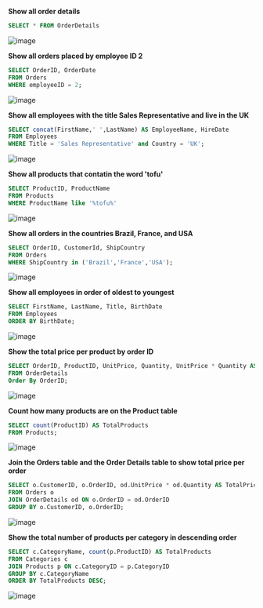 **Show all order details**
```sql
SELECT * FROM OrderDetails
```
![image](https://user-images.githubusercontent.com/119534892/205470919-026cbc64-40c0-4973-b9db-b751be8198d7.png)

**Show all orders placed by employee ID 2**
```sql
SELECT OrderID, OrderDate
FROM Orders
WHERE employeeID = 2;
```
![image](https://user-images.githubusercontent.com/119534892/205471085-3d42cb45-f26b-44e2-959f-00e94ed57736.png)

**Show all employees with the title Sales Representative and live in the UK**
```sql
SELECT concat(FirstName,' ',LastName) AS EmployeeName, HireDate
FROM Employees
WHERE Title = 'Sales Representative' and Country = 'UK';
```
![image](https://user-images.githubusercontent.com/119534892/205471204-b44a6cd4-a5e5-435e-99e3-06d4814aa37f.png)

**Show all products that contatin the word 'tofu'**
```sql
SELECT ProductID, ProductName
FROM Products
WHERE ProductName like '%tofu%'
```
![image](https://user-images.githubusercontent.com/119534892/205471391-358cdbbf-43a7-4921-8aec-9ca77dee7c18.png)

**Show all orders in the countries Brazil, France, and USA**
```sql
SELECT OrderID, CustomerId, ShipCountry
FROM Orders
WHERE ShipCountry in ('Brazil','France','USA');
```
![image](https://user-images.githubusercontent.com/119534892/205471753-d5aa74bb-c76d-40cf-abb1-6e96d3a086c5.png)

**Show all employees in order of oldest to youngest**
```sql
SELECT FirstName, LastName, Title, BirthDate
FROM Employees
ORDER BY BirthDate;
```
![image](https://user-images.githubusercontent.com/119534892/205471892-c22b3baf-3efb-4e4f-b312-7c3517134a2d.png)

**Show the total price per product by order ID**
```sql
SELECT OrderID, ProductID, UnitPrice, Quantity, UnitPrice * Quantity AS TotalPrice
FROM OrderDetails
Order By OrderID;
```
![image](https://user-images.githubusercontent.com/119534892/205472051-27686b00-9e09-4d27-a9bf-ff7b5ad6346f.png)

**Count how many products are on the Product table**
```sql
SELECT count(ProductID) AS TotalProducts
FROM Products;
```
![image](https://user-images.githubusercontent.com/119534892/205472182-fabbd723-c459-490d-b94a-39ca37b51705.png)

**Join the Orders table and the Order Details table to show total price per order**
```sql
SELECT o.CustomerID, o.OrderID, od.UnitPrice * od.Quantity AS TotalPrice
FROM Orders o
JOIN OrderDetails od ON o.OrderID = od.OrderID
GROUP BY o.CustomerID, o.OrderID;
```
![image](https://user-images.githubusercontent.com/119534892/205472410-73e0de7a-21d9-4e37-b3f5-4caaa2b983cc.png)

**Show the total number of products per category in descending order**
```sql
SELECT c.CategoryName, count(p.ProductID) AS TotalProducts
FROM Categories c
JOIN Products p ON c.CategoryID = p.CategoryID
GROUP BY c.CategoryName
ORDER BY TotalProducts DESC;
```
![image](https://user-images.githubusercontent.com/119534892/205472485-13879386-afaf-48b5-bedc-a36ebb3dd095.png)

